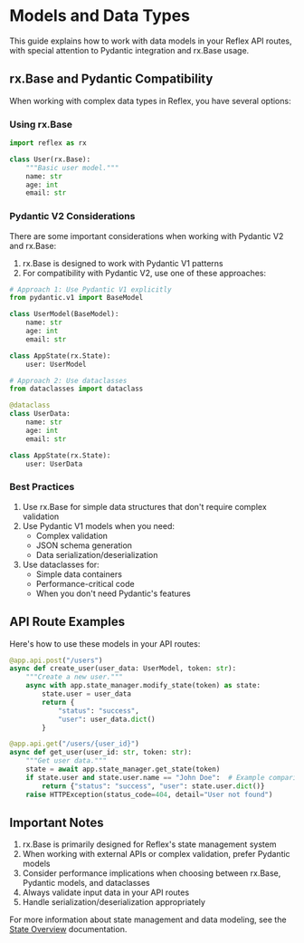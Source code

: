 # Models and Data Types

This guide explains how to work with data models in your Reflex API routes, with special attention to Pydantic integration and rx.Base usage.

## rx.Base and Pydantic Compatibility

When working with complex data types in Reflex, you have several options:

### Using rx.Base

```python
import reflex as rx

class User(rx.Base):
    """Basic user model."""
    name: str
    age: int
    email: str
```

### Pydantic V2 Considerations

There are some important considerations when working with Pydantic V2 and rx.Base:

1. rx.Base is designed to work with Pydantic V1 patterns
2. For compatibility with Pydantic V2, use one of these approaches:

```python
# Approach 1: Use Pydantic V1 explicitly
from pydantic.v1 import BaseModel

class UserModel(BaseModel):
    name: str
    age: int
    email: str

class AppState(rx.State):
    user: UserModel
```

```python
# Approach 2: Use dataclasses
from dataclasses import dataclass

@dataclass
class UserData:
    name: str
    age: int
    email: str

class AppState(rx.State):
    user: UserData
```

### Best Practices

1. Use rx.Base for simple data structures that don't require complex validation
2. Use Pydantic V1 models when you need:
   - Complex validation
   - JSON schema generation
   - Data serialization/deserialization
3. Use dataclasses for:
   - Simple data containers
   - Performance-critical code
   - When you don't need Pydantic's features

## API Route Examples

Here's how to use these models in your API routes:

```python
@app.api.post("/users")
async def create_user(user_data: UserModel, token: str):
    """Create a new user."""
    async with app.state_manager.modify_state(token) as state:
        state.user = user_data
        return {
            "status": "success",
            "user": user_data.dict()
        }

@app.api.get("/users/{user_id}")
async def get_user(user_id: str, token: str):
    """Get user data."""
    state = await app.state_manager.get_state(token)
    if state.user and state.user.name == "John Doe":  # Example comparison
        return {"status": "success", "user": state.user.dict()}
    raise HTTPException(status_code=404, detail="User not found")
```

## Important Notes

1. rx.Base is primarily designed for Reflex's state management system
2. When working with external APIs or complex validation, prefer Pydantic models
3. Consider performance implications when choosing between rx.Base, Pydantic models, and dataclasses
4. Always validate input data in your API routes
5. Handle serialization/deserialization appropriately

For more information about state management and data modeling, see the [State Overview](../state/overview.md) documentation.

